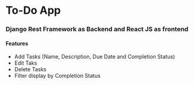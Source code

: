 <h1>To-Do App</h1>
<h3>Django Rest Framework as Backend and React JS as frontend</h3>

<h4>Features</h4>
<ul>
  <li>Add Tasks (Name, Description, Due Date and Completion Status)</li>
  <li>Edit Taks</li>
  <li>Delete Tasks</li>
  <li>Filter display by Completion Status</li>
</ul>
